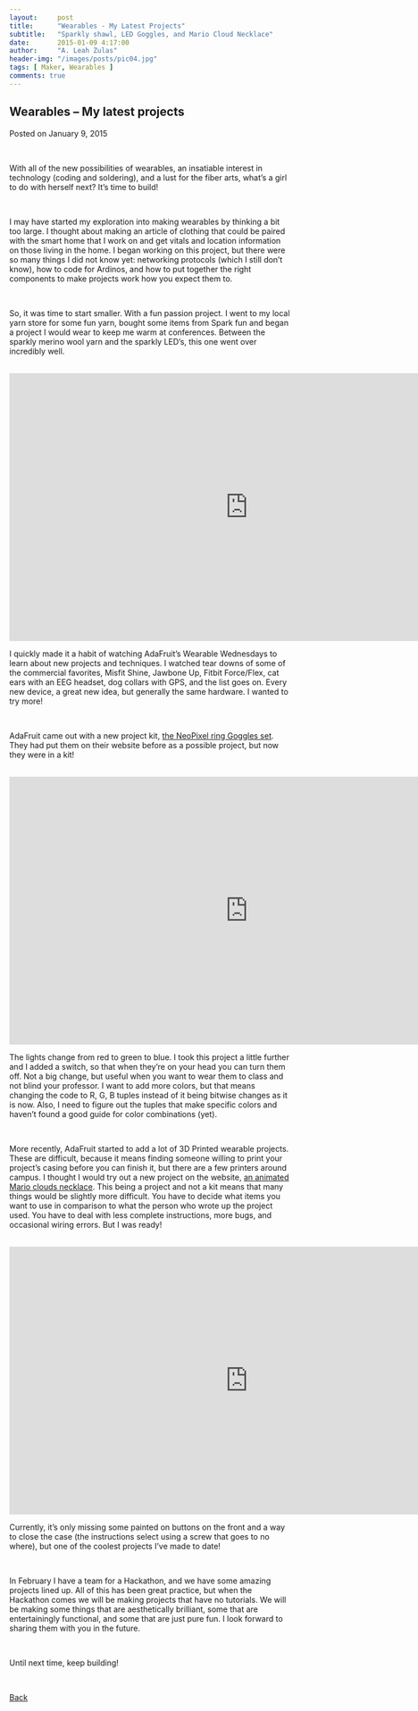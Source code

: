 ```yaml
---
layout:     post
title:      "Wearables - My Latest Projects"
subtitle:   "Sparkly shawl, LED Goggles, and Mario Cloud Necklace"
date:       2015-01-09 4:17:00
author:     "A. Leah Zulas"
header-img: "/images/posts/pic04.jpg"
tags: [ Maker, Wearables ]
comments: true
---
```


## Wearables – My latest projects

Posted on January 9, 2015

<br>

With all of the new possibilities of wearables, an insatiable interest in technology (coding and soldering), and a lust for the fiber arts, what’s a girl to do with herself next? It’s time to build!

<br>

I may have started my exploration into making wearables by thinking a bit too large. I thought about making an article of clothing that could be paired with the smart home that I work on and get vitals and location information on those living in the home. I began working on this project, but there were so many things I did not know yet: networking protocols (which I still don’t know), how to code for Ardinos, and how to put together the right components to make projects work how you expect them to.

<br>

So, it was time to start smaller. With a fun passion project. I went to my local yarn store for some fun yarn, bought some items from Spark fun and began a project I would wear to keep me warm at conferences. Between the sparkly merino wool yarn and the sparkly LED’s, this one went over incredibly well.

<br>

<iframe width="853" height="480" src="https://www.youtube.com/embed/a3ex35uwNXw?rel=0" frameborder="0" allowfullscreen></iframe>

<br>

I quickly made it a habit of watching AdaFruit’s Wearable Wednesdays to learn about new projects and techniques. I watched tear downs of some of the commercial favorites, Misfit Shine, Jawbone Up, Fitbit Force/Flex, cat ears with an EEG headset, dog collars with GPS, and the list goes on. Every new device, a great new idea, but generally the same hardware. I wanted to try more!

<br>

AdaFruit came out with a new project kit, [the NeoPixel ring Goggles set](https://www.adafruit.com/products/2221). They had put them on their website before as a possible project, but now they were in a kit!

<br>

<iframe width="853" height="480" src="https://www.youtube.com/embed/uOYwzbgIpsc?rel=0" frameborder="0" allowfullscreen></iframe>

<br>

The lights change from red to green to blue. I took this project a little further and I added a switch, so that when they’re on your head you can turn them off. Not a big change, but useful when you want to wear them to class and not blind your professor. I want to add more colors, but that means changing the code to R, G, B tuples instead of it being bitwise changes as it is now. Also, I need to figure out the tuples that make specific colors and haven’t found a good guide for color combinations (yet).

<br>

More recently, AdaFruit started to add a lot of 3D Printed wearable projects. These are difficult, because it means finding someone willing to print your project’s casing before you can finish it, but there are a few printers around campus. I thought I would try out a new project on the website, [an animated Mario clouds necklace](https://learn.adafruit.com/scrolling-mario-clouds-tft-jewelry). This being a project and not a kit means that many things would be slightly more difficult. You have to decide what items you want to use in comparison to what the person who wrote up the project used. You have to deal with less complete instructions, more bugs, and occasional wiring errors. But I was ready!

<br>

<iframe width="853" height="480" src="https://www.youtube.com/embed/z0t-lyPuDn8?rel=0" frameborder="0" allowfullscreen></iframe>

<br>

Currently, it’s only missing some painted on buttons on the front and a way to close the case (the instructions select using a screw that goes to no where), but one of the coolest projects I’ve made to date!

<br>

In February I have a team for a Hackathon, and we have some amazing projects lined up. All of this has been great practice, but when the Hackathon comes we will be making projects that have no tutorials. We will be making some things that are aesthetically brilliant, some that are entertainingly functional, and some that are just pure fun. I look forward to sharing them with you in the future.

<br>

Until next time, keep building!

<br>

[Back](./)
